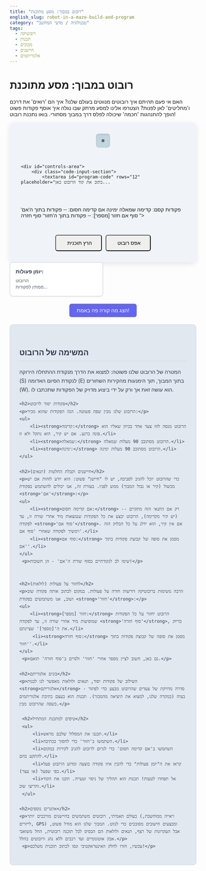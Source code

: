```yaml
---
title: "רובוט במבוך: מסע מתוכנת"
english_slug: robot-in-a-maze-build-and-program
category: "טכנולוגיה / מדעי המחשב"
tags:
  - רובוטיקה
  - תכנות
  - מבוכים
  - חיישנים
  - אלגוריתמים
---
```

# רובוט במבוך: מסע מתוכנת

האם אי פעם תהיתם איך רובוטים מנווטים בעולם שלנו? איך הם 'רואים' את דרכם ו'מחליטים' לאן לפנות? הצטרפו אלינו למסע מרתק שבו נגלה איך אוסף פקודות פשוט הופך להתנהגות 'חכמה' שיכולה לפלס דרך במבוך מסתורי. בואו נתכנת רובוט!

<div id="app-container">
    <div id="maze-area">
        <div id="maze-container">
            <!-- Maze grid will be rendered here by JavaScript -->
            <div id="robot">
                <div id="robot-direction"></div>
            </div>
        </div>
    </div>

    <div id="controls-area">
        <div class="code-input-section">
            <textarea id="program-code" rows="12" placeholder="כתוב את קוד הרובוט כאן...

פקודות קסם:
קדימה
שמאלה
ימינה
אם קדימה חסום:
  -- פקודות בתוך ה'אם'
סוף אם
חזור [מספר]:
  -- פקודות בתוך ה'חזור'
סוף חזרה
"></textarea>
            <div class="button-row">
                <button id="run-button" class="control-button"><i class="fas fa-play"></i> הרץ תוכנית</button>
                <button id="reset-button" class="control-button"><i class="fas fa-sync-alt"></i> אפס רובוט</button>
            </div>
        </div>
         <div id="status-area">
            <div id="status-title">יומן פעולות:</div>
            <div id="messages">הרובוט ממתין לפקודות...</div>
        </div>
    </div>
</div>

<button id="toggle-explanation" class="toggle-button">הצג מה קורה פה באמת!</button>

<div id="explanation">
    <h2>המשימה של הרובוט</h2>
    <p>המטרה של הרובוט שלנו פשוטה: למצוא את הדרך מנקודת ההתחלה הירוקה (S) לנקודת הסיום האדומה (E) בתוך המבוך, תוך הימנעות מהקירות השחורים (W). הוא עושה זאת אך ורק על ידי ביצוע מדויק של הפקודות שתכתבו לו.</p>

    <h2>פקודות יסוד לרובוט</h2>
    <p>הרובוט שלנו מבין שפה פשוטה. הנה הפקודות שהוא מכיר:</p>
    <ul>
        <li><strong>קדימה:</strong> הרובוט מנסה לזוז צעד אחד בכיוון שאליו הוא פונה כרגע. אם יש קיר, הוא נתקל ולא זז.</li>
        <li><strong>שמאלה:</strong> הרובוט מסתובב 90 מעלות שמאלה.</li>
        <li><strong>ימינה:</strong> הרובוט מסתובב 90 מעלות ימינה.</li>
    </ul>

    <h2>חיישנים וקבלת החלטות (תנאים)</h2>
    <p>כדי שהרובוט יוכל להגיב לסביבה, יש לו "חיישן" פשוט: הוא יודע לזהות אם יש מכשול (קיר או גבול המבוך) ממש לפניו. בעזרת זה, אנו יכולים להשתמש בפקודת <strong>'אם'</strong>:</p>
    <ul>
        <li><strong>אם קדימה חסום:</strong> -- רק אם התנאי הזה מתקיים (יש קיר מקדימה), הרובוט יבצע את כל הפקודות שנמצאות מיד אחרי שורה זו, עד לפקודה <strong>'סוף אם'</strong>. אם אין קיר, הוא ידלג על כל הבלוק הזה וימשיך לפקודה שאחרי 'סוף אם'.</li>
        <li><strong>סוף אם:</strong> מסמן את סופה של קבוצת פקודות בתוך 'אם'.</li>
    </ul>
     <p>שימו לב לנקודתיים בסוף שורת ה'אם' - הן חשובות!</p>


    <h2>לחזור על פעולות (לולאות)</h2>
    <p>הרבה משימות ברובוטיקה דורשות חזרה על פעולות. במקום לכתוב אותה פקודה שוב ושוב, אנו משתמשים בפקודת <strong>'חזור'</strong>:</p>
    <ul>
        <li><strong>חזור [מספר]:</strong> הרובוט יחזור על כל הפקודות שמופיעות מיד אחרי שורה זו, עד לפקודה <strong>'סוף חזרה'</strong>, בדיוק את ה'[מספר]' שציינתם.</li>
         <li><strong>סוף חזרה:</strong> מסמן את סופה של קבוצת פקודות בתוך 'חזור'.</li>
    </ul>
     <p>גם כאן, חשוב לציין מספר אחרי 'חזור' ולסיים ב'סוף חזרה' תואם.</p>

    <h2>בונים אלגוריתם</h2>
    <p>השילוב של פקודות יסוד, תנאים ולולאות מאפשר לנו לבנות <strong>אלגוריתם</strong> - סדרה מדויקת של צעדים שהרובוט מבצע כדי לפתור בעיה (במקרה שלנו, למצוא את היציאה מהמבוך). תכנות הוא בעצם כתיבת אלגוריתמים בשפה שהרובוט מבין.</p>

     <h2>טיפים למתכנת המתחיל</h2>
     <ul>
         <li>תכננו את המסלול שלכם מראש.</li>
         <li>השתמשו ב'חזור' כדי לחסוך בכתיבה.</li>
         <li>השתמשו ב'אם קדימה חסום' כדי לגרום לרובוט להגיב לקירות במקום להתקע בהם.</li>
         <li>קראו את ה"יומן פעולות" כדי להבין איזו פקודה בוצעה ומדוע הרובוט פעל כפי שפעל (או עצר).</li>
         <li>אל תפחדו לטעות! תכנות הוא תהליך של ניסוי וטעייה. תקנו את הקוד והריצו שוב.</li>
     </ul>

    <h2>אתגרים נוספים</h2>
    <p>בעולם האמיתי, רובוטים משתמשים בחיישנים מורכבים יותר (ראייה ממוחשבת, לייזרים, GPS) ומבצעים חישובים מסובכים כדי לנווט. המבוך שלנו הוא מודל פשוט, אבל העקרונות של רצף, תנאים ולולאות הם הבסיס לכל תוכנה רובוטית, החל משואבי אבק אוטונומיים ועד רכבים ללא נהג ורובוטים בחלל.</p>
     <p>עכשיו, חזרו לחלק האינטראקטיבי ונסו לכתוב תוכנית משלכם!</p>
</div>

<style>
    /* General styles */
    #app-container {
        font-family: 'Heebo', sans-serif; /* Using a modern Hebrew-friendly font */
        display: flex;
        flex-direction: column;
        align-items: center;
        gap: 30px; /* More space between sections */
        padding: 30px;
        background-color: #f0f4f8; /* Light background */
        border-radius: 12px;
        box-shadow: 0 4px 15px rgba(0, 0, 0, 0.1);
    }

    #maze-area {
        display: flex;
        justify-content: center;
        align-items: center;
        padding: 15px;
        background-color: #c2d6e0; /* Slightly different background for maze area */
        border-radius: 8px;
        box-shadow: inset 0 2px 5px rgba(0, 0, 0, 0.1);
    }

    #maze-container {
        position: relative;
        display: grid;
        /* grid-template-columns and rows will be set by JS */
        background-color: #aabcc5; /* Base path color */
        border: 4px solid #5a6a76; /* Stronger border */
        border-radius: 4px;
        overflow: hidden; /* Keep robot within bounds visually */
    }

    .maze-cell {
        width: 40px; /* Cell size */
        height: 40px; /* Cell size */
        box-sizing: border-box; /* Include border in size */
        display: flex;
        justify-content: center;
        align-items: center;
        font-size: 0.8em;
        font-weight: bold;
        user-select: none; /* Prevent text selection */
    }

    .wall {
        background-color: #4a5568; /* Darker wall color */
        border: 1px solid #333a47;
        box-shadow: inset 0 0 5px rgba(0, 0, 0, 0.2);
    }

    .path {
        background-color: #e2e8f0; /* Lighter path color */
        border: 1px solid #cbd5e0;
    }

    .start {
        background-color: #9ae6b4; /* Gentle green */
        border: 1px solid #68d391;
        color: #22543d; /* Dark green text */
    }

    .end {
        background-color: #feb2b2; /* Gentle red */
        border: 1px solid #fc8181;
        color: #742a2a; /* Dark red text */
    }

    #robot {
        position: absolute;
        width: 36px; /* Slightly smaller than cell for padding */
        height: 36px; /* Slightly smaller than cell */
        background-color: #3182ce; /* Vibrant blue robot */
        border: 2px solid #2b6cb0;
        border-radius: 8px; /* Rounded corners for robot */
        transition: all 0.4s ease-in-out, background-color 0.1s ease; /* Smooth movement and rotation, quick color change */
        display: flex;
        justify-content: center;
        align-items: center;
        z-index: 10; /* Ensure robot is above maze */
        box-shadow: 0 2px 5px rgba(0, 0, 0, 0.2);
    }

     .robot-sensing {
        background-color: #ecc94b !important; /* Yellow flash for sensing */
     }
    .robot-success {
        background-color: #38a169 !important; /* Green for success */
        border-color: #2f855a !important;
    }
    .robot-failure {
        background-color: #e53e3e !important; /* Red for failure */
        border-color: #c53030 !important;
    }


     #robot-direction {
        width: 0;
        height: 0;
        border-left: 10px solid transparent; /* Larger arrow */
        border-right: 10px solid transparent;
        border-bottom: 20px solid #fff; /* White arrow */
        position: absolute;
        top: -5px; /* Position above center */
        transform-origin: bottom center; /* Rotate around bottom point */
        transition: transform 0.4s ease-in-out; /* Smooth rotation */
    }


    #controls-area {
        display: flex;
        gap: 30px; /* Space between code/buttons and status */
        flex-wrap: wrap;
        justify-content: center;
        width: 100%; /* Take full width */
        max-width: 700px; /* Max width for controls */
    }

    .code-input-section {
        display: flex;
        flex-direction: column;
        gap: 15px;
        flex-grow: 1; /* Allow textarea to grow */
        min-width: 300px; /* Minimum width */
    }


    #program-code {
        width: 100%; /* Full width within parent */
        padding: 15px;
        border: 1px solid #cbd5e0;
        border-radius: 8px;
        font-family: 'Consolas', 'Monaco', 'Andale Mono', 'Ubuntu Mono', monospace;
        font-size: 0.9em;
        resize: vertical;
        min-height: 200px; /* Minimum height */
        background-color: #fff;
        box-shadow: inset 0 1px 3px rgba(0, 0, 0, 0.1);
    }

    .button-row {
        display: flex;
        gap: 10px;
        justify-content: center;
    }

    .control-button {
        padding: 12px 25px; /* More padding */
        font-size: 1em;
        border-radius: 6px;
        transition: background-color 0.2s ease, transform 0.1s ease;
        display: flex;
        align-items: center;
        gap: 5px;
    }

    .control-button:hover {
        background-color: #0056b3;
        transform: translateY(-1px); /* Subtle hover effect */
    }
     .control-button:active {
         transform: translateY(0); /* Press effect */
     }

     .control-button:disabled {
        background-color: #cccccc;
        cursor: not-allowed;
        box-shadow: none;
        transform: none;
     }

    #status-area {
        width: 220px; /* Wider status area */
        border: 1px solid #cbd5e0;
        padding: 15px;
        overflow-y: auto;
        max-height: 250px; /* Keep status area height reasonable */
        background-color: #fff;
        border-radius: 8px;
        box-shadow: 0 1px 3px rgba(0, 0, 0, 0.1);
        display: flex;
        flex-direction: column;
    }

    #status-title {
        font-weight: bold;
        margin-bottom: 8px;
        color: #2d3748; /* Darker text for title */
    }

     #messages {
        font-size: 0.85em; /* Slightly smaller font for messages */
        line-height: 1.5;
         white-space: pre-wrap; /* Preserve line breaks */
         word-wrap: break-word; /* Break long words */
         color: #4a5568; /* Dark grey message text */
     }

    .toggle-button {
        display: block;
        margin: 20px auto;
        padding: 10px 20px;
        font-size: 1em;
        background-color: #6366f1; /* Purple-ish color */
        color: white;
        border: none;
        border-radius: 6px;
        cursor: pointer;
        transition: background-color 0.2s ease, transform 0.1s ease;
    }
     .toggle-button:hover {
        background-color: #4f46e5;
        transform: translateY(-1px);
     }

    #explanation {
        background-color: #e2e8f0; /* Light background for explanation */
        border: 1px solid #cbd5e0;
        padding: 25px; /* More padding */
        margin-top: 20px;
        border-radius: 8px;
        color: #2d3748; /* Dark text */
        line-height: 1.7;
    }

    #explanation h2 {
        color: #2d3748;
        margin-top: 1.5em; /* More space above headings */
        margin-bottom: 0.8em;
        border-bottom: 1px solid #cbd5e0;
        padding-bottom: 5px;
    }

    #explanation p, #explanation ul {
        margin-bottom: 1.2em;
    }

    #explanation ul {
        padding-left: 25px; /* More indent */
    }
     #explanation ul li {
         margin-bottom: 0.5em;
     }

     /* Add FontAwesome for icons (requires external script or CDN) */
     /* For this example, we'll assume it's loaded elsewhere or omit the <i> tags if not */
</style>

<script>
    // Maze definition: 'W' for Wall, 'P' for Path, 'S' for Start, 'E' for End
    const mazeGrid = [
        ['W', 'W', 'W', 'W', 'W', 'W', 'W'],
        ['W', 'S', 'P', 'P', 'P', 'P', 'W'],
        ['W', 'W', 'W', 'P', 'W', 'P', 'W'],
        ['W', 'P', 'P', 'P', 'W', 'P', 'W'],
        ['W', 'P', 'W', 'P', 'W', 'P', 'W'],
        ['W', 'P', 'W', 'P', 'P', 'P', 'W'],
        ['W', 'P', 'W', 'W', 'W', 'W', 'W'],
        ['W', 'P', 'P', 'P', 'E', 'W', 'W'],
        ['W', 'W', 'W', 'W', 'W', 'W', 'W']
    ];

    const gridSize = 40; // px per cell
    const robotSize = 36; // px (slightly smaller than cell)

    let robot = { x: 0, y: 0, dir: 1 }; // dir: 0: Up, 1: Right, 2: Down, 3: Left
    const directions = [
        { dx: 0, dy: -1, angle: 0 },   // Up
        { dx: 1, dy: 0, angle: 90 },  // Right
        { dx: 0, dy: 1, angle: 180 }, // Down
        { dx: -1, dy: 0, angle: 270 } // Left
    ];

    let programLines = [];
    let pc = 0; // Program Counter
    let repeatStack = []; // [{ startIndex, endIndex, count, currentIteration }]
    let ifSkip = false; // Are we currently skipping commands inside an if block?
    let ifEndPc = -1; // The program counter index where the current if block ends

    let simulationRunning = false;
    const simulationSpeed = 400; // ms per step (slightly slower for visibility)

    const mazeContainer = document.getElementById('maze-container');
    const robotElement = document.getElementById('robot');
    const robotDirectionElement = document.getElementById('robot-direction');
    const programCodeTextarea = document.getElementById('program-code');
    const runButton = document.getElementById('run-button');
    const resetButton = document.getElementById('reset-button');
    const messagesDiv = document.getElementById('messages');
    const toggleExplanationButton = document.getElementById('toggle-explanation');
    const explanationDiv = document.getElementById('explanation');

    function logStatus(msg, isError = false) {
        const lineNum = pc < programLines.length ? ` (שורה ${pc + 1})` : '';
        const message = `<span style="color: ${isError ? '#e53e3e' : '#4a5568'};">${msg}${lineNum}</span><br>`;
        messagesDiv.innerHTML += message;
        messagesDiv.scrollTop = messagesDiv.scrollHeight; // Auto-scroll
    }

    function clearStatus() {
         messagesDiv.innerHTML = '<span style="color: #4a5568;">הרובוט ממתין לפקודות...</span><br>';
    }

    function findStart() {
        for (let y = 0; y < mazeGrid.length; y++) {
            for (let x = 0; x < mazeGrid[y].length; x++) {
                if (mazeGrid[y][x] === 'S') {
                    return { startX: x, startY: y };
                }
            }
        }
        return { startX: -1, startY: -1 }; // Should not happen in valid maze
    }

    function renderMaze() {
        mazeContainer.innerHTML = ''; // Clear previous maze
        const mazeWidth = mazeGrid[0].length;
        const mazeHeight = mazeGrid.length;

        mazeContainer.style.gridTemplateColumns = `repeat(${mazeWidth}, ${gridSize}px)`;
        mazeContainer.style.gridTemplateRows = `repeat(${mazeHeight}, ${gridSize}px)`;
        mazeContainer.style.width = `${mazeWidth * gridSize}px`;
        mazeContainer.style.height = `${mazeHeight * gridSize}px`;


        for (let y = 0; y < mazeHeight; y++) {
            for (let x = 0; x < mazeWidth; x++) {
                const cell = document.createElement('div');
                cell.classList.add('maze-cell');
                let cellType = 'path';
                let cellText = '';
                if (mazeGrid[y][x] === 'W') {
                    cellType = 'wall';
                } else if (mazeGrid[y][x] === 'S') {
                    cellType = 'start';
                    cellText = 'S';
                } else if (mazeGrid[y][x] === 'E') {
                    cellType = 'end';
                    cellText = 'E';
                }
                cell.classList.add(cellType);
                cell.innerText = cellText;
                cell.dataset.x = x; // Store coordinates for potential future use
                cell.dataset.y = y;
                mazeContainer.appendChild(cell);
            }
        }
         mazeContainer.appendChild(robotElement); // Add robot back to the container
    }

    function updateRobotPosition() {
        const cellCenterX = robot.x * gridSize + gridSize / 2;
        const cellCenterY = robot.y * gridSize + gridSize / 2;
        robotElement.style.left = `${cellCenterX}px`;
        robotElement.style.top = `${cellCenterY}px`;
        robotElement.style.transform = `translate(-50%, -50%)`; // Ensure it's centered on the cell
        robotDirectionElement.style.transform = `translateY(-50%) rotate(${directions[robot.dir].angle}deg)`;
    }

    function resetRobot() {
        const startPos = findStart();
        robot.x = startPos.startX;
        robot.y = startPos.startY;
        robot.dir = 1; // Start facing Right
        updateRobotPosition();
        pc = 0;
        repeatStack = [];
        ifSkip = false;
        ifEndPc = -1;
        simulationRunning = false;
        runButton.disabled = false;
        resetButton.disabled = false;
        clearStatus();
        // Remove any previous success/failure states
        robotElement.classList.remove('robot-success', 'robot-failure');
        logStatus('הרובוט אופס לנקודת ההתחלה הירוקה.');
    }

    function isValidMove(x, y) {
        if (y < 0 || y >= mazeGrid.length || x < 0 || x >= mazeGrid[y].length) {
            return false; // Out of bounds
        }
        return mazeGrid[y][x] !== 'W'; // Not a wall
    }

    function isFrontBlocked() {
        const nextX = robot.x + directions[robot.dir].dx;
        const nextY = robot.y + directions[robot.dir].dy;
        return !isValidMove(nextX, nextY);
    }

    function findMatchingEnd(startIndex, startKeyword, endKeyword) {
        let depth = 0;
        for (let i = startIndex + 1; i < programLines.length; i++) {
            const line = programLines[i].trim();
            if (line.startsWith(startKeyword)) {
                depth++;
            } else if (line.startsWith(endKeyword)) {
                if (depth === 0) {
                    return i;
                }
                depth--;
            }
        }
        return -1; // Error: No matching end found
    }

    function parseProgram() {
        const code = programCodeTextarea.value;
        // Split lines, trim whitespace, and remove empty lines
        programLines = code.split('\n').map(line => line.trim()).filter(line => line !== '' && !line.startsWith('--')); // Ignore comments starting with --
        logStatus('תוכנית נטענה...');
        pc = 0;
        repeatStack = [];
        ifSkip = false;
        ifEndPc = -1;
        return programLines.length > 0;
    }

    async function executeProgram() {
        simulationRunning = true;
        runButton.disabled = true;
        resetButton.disabled = false; // Keep reset enabled

        // Clear previous run highlights/states
        robotElement.classList.remove('robot-success', 'robot-failure');

        while (pc < programLines.length && simulationRunning) {
            const line = programLines[pc];
            let commandExecuted = false; // Flag to check if the current line was processed

             // Check if simulation was stopped by reset button
             if (!simulationRunning) break;

            // Handle skipping inside 'if' block
            if (ifSkip) {
                 if (pc === ifEndPc) {
                     ifSkip = false; // Reached the end of the skipped if block
                     ifEndPc = -1;
                     logStatus(`סוף אם (דילוג הסתיים).`);
                 }
                 pc++; // Always advance PC when skipping
                 continue; // Skip execution of commands within the block
            }

            // Process commands
            if (line === 'סוף חזרה') {
                logStatus('סוף חזרה.');
                if (repeatStack.length > 0) {
                    const currentLoop = repeatStack[repeatStack.length - 1];
                    currentLoop.currentIteration++;
                    if (currentLoop.currentIteration < currentLoop.count) {
                        pc = currentLoop.startIndex + 1; // Jump back to the start of the loop body
                        logStatus(`חוזר על לולאה... ${currentLoop.currentIteration + 1}/${currentLoop.count}`);
                    } else {
                        repeatStack.pop(); // End loop
                        pc++;
                        logStatus('לולאה הסתיימה.');
                    }
                } else {
                    logStatus('שגיאה: סוף חזרה ללא חזור תואם.', true);
                    simulationRunning = false; // Error state
                }
                 commandExecuted = true;

            } else if (line === 'סוף אם') {
                 logStatus('סוף אם.');
                 ifEndPc = -1; // Reset end marker
                 pc++;
                 commandExecuted = true;

            } else if (line.startsWith('חזור ')) {
                const parts = line.split(' ');
                const count = parseInt(parts[1]);
                if (!isNaN(count) && count > 0) {
                    const endIndex = findMatchingEnd(pc, 'חזור', 'סוף חזרה');
                    if (endIndex !== -1) {
                        repeatStack.push({ startIndex: pc, endIndex: endIndex, count: count, currentIteration: 0 });
                        logStatus(`התחלת לולאה: חוזר על ${count} פעמים.`);
                        pc++; // Move into the loop body
                    } else {
                        logStatus('שגיאה: חזור ללא סוף חזרה תואם.', true);
                        simulationRunning = false;
                    }
                } else {
                    logStatus('שגיאה: מספר חזרות לא תקין בפקודת חזור.', true);
                    simulationRunning = false;
                }
                 commandExecuted = true;

            } else if (line === 'אם קדימה חסום:') {
                 logStatus('בודק: אם קדימה חסום...');
                 robotElement.classList.add('robot-sensing'); // Visual cue for sensing
                 await new Promise(resolve => setTimeout(resolve, simulationSpeed / 2)); // Brief pause for sensing cue
                 robotElement.classList.remove('robot-sensing');

                const conditionMet = isFrontBlocked();
                ifEndPc = findMatchingEnd(pc, 'אם', 'סוף אם'); // Find where this if block ends
                 if (ifEndPc === -1) {
                     logStatus('שגיאה: אם ללא סוף אם תואם.', true);
                     simulationRunning = false;
                     commandExecuted = true; // Mark as handled to break loop
                 } else {
                     if (conditionMet) {
                         logStatus('התנאי מתקיים. מבצע בלוק אם.');
                         ifSkip = false; // Don't skip
                         pc++; // Enter the if block
                     } else {
                         logStatus('התנאי לא מתקיים. מדלג על בלוק אם.');
                         ifSkip = true; // Skip the block
                         pc = ifEndPc + 1; // Jump directly to after the end of the block
                     }
                      commandExecuted = true;
                 }

            } else { // Handle basic movement commands if not skipping
                 switch (line) {
                    case 'קדימה':
                        logStatus('פקודה: קדימה!');
                        const nextX = robot.x + directions[robot.dir].dx;
                        const nextY = robot.y + directions[robot.dir].dy;
                        if (isValidMove(nextX, nextY)) {
                            robot.x = nextX;
                            robot.y = nextY;
                            updateRobotPosition();
                            // Check for goal after moving
                            if (mazeGrid[robot.y][robot.x] === 'E') {
                                logStatus('מטרה הושגה! הרובוט הגיע ליציאה! 🎉');
                                robotElement.classList.add('robot-success');
                                simulationRunning = false; // Stop simulation on success
                            }
                             pc++; // Move to next command only if move was valid
                        } else {
                            logStatus('התנגשות! המסלול חסום.', true);
                            robotElement.classList.add('robot-failure'); // Indicate failure
                            simulationRunning = false; // Stop simulation on collision
                        }
                        commandExecuted = true;
                        break;
                    case 'שמאלה':
                        logStatus('פקודה: שמאלה.');
                        robot.dir = (robot.dir + 3) % 4; // 0 -> 3 -> 2 -> 1 -> 0
                        updateRobotPosition();
                        pc++;
                        commandExecuted = true;
                        break;
                    case 'ימינה':
                        logStatus('פקודה: ימינה.');
                        robot.dir = (robot.dir + 1) % 4; // 0 -> 1 -> 2 -> 3 -> 0
                        updateRobotPosition();
                        pc++;
                        commandExecuted = true;
                        break;
                    default:
                         // If we reach here and the line wasn't handled, it's an unknown command
                         if (!commandExecuted) {
                             logStatus(`שגיאה: פקודה לא מוכרת "${line}".`, true);
                             robotElement.classList.add('robot-failure');
                             simulationRunning = false; // Error state
                             commandExecuted = true;
                         }
                        break;
                }
            }


            // Wait for the next step, unless simulation stopped
            if (simulationRunning) {
                 await new Promise(resolve => setTimeout(resolve, simulationSpeed));
            }
        } // End of while loop

        // Final state check after loop finishes
        if (simulationRunning && pc >= programLines.length) {
            logStatus('סוף התוכנית. הרובוט לא הגיע למטרה.');
            robotElement.classList.add('robot-failure'); // Indicate failure if program ended before goal
        } else if (!simulationRunning && !robotElement.classList.contains('robot-success') && !robotElement.classList.contains('robot-failure')) {
             // Simulation was stopped manually (e.g., reset button)
             logStatus('הסימולציה הופסקה.');
        }


        // Ensure buttons are re-enabled after simulation ends
        runButton.disabled = false;
        resetButton.disabled = false;
    }

    runButton.addEventListener('click', () => {
        if (!simulationRunning) {
            clearStatus();
            if (parseProgram()) {
                resetRobot(); // Start from scratch for each run
                executeProgram();
            } else {
                logStatus('אין פקודות להרצה.', true);
            }
        }
    });

    resetButton.addEventListener('click', () => {
         simulationRunning = false; // Signal simulation to stop
         // The executeProgram loop will break and buttons will be re-enabled
         resetRobot();
    });

    toggleExplanationButton.addEventListener('click', () => {
        const isHidden = explanationDiv.style.display === 'none';
        explanationDiv.style.display = isHidden ? 'block' : 'none';
        toggleExplanationButton.innerText = isHidden ? 'הסתר את ההסבר' : 'הצג מה קורה פה באמת!';
         // Scroll to the explanation if showing it
         if (isHidden) {
             explanationDiv.scrollIntoView({ behavior: 'smooth', block: 'start' });
         }
    });

    // Initial setup
    renderMaze();
    resetRobot();
    // Add Font Awesome (optional, requires CDN in header or local files)
    // const link = document.createElement('link');
    // link.rel = 'stylesheet';
    // link.href = 'https://cdnjs.cloudflare.com/ajax/libs/font-awesome/5.15.3/css/all.min.css';
    // document.head.appendChild(link);

</script>
```